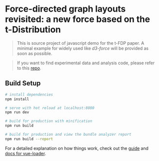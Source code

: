 # Force-directed graph layouts revisited: a new force based on the t-Distribution

> This is source project of javascript demo for the t-FDP paper. A minimal example for widely used like *d3-force* will be provided as soon as possible. 

> If you want to find experimental data and analysis code, please refer to this [repo](https://github.com/Ideas-Laboratory/t-fdp).

## Build Setup

``` bash
# install dependencies
npm install

# serve with hot reload at localhost:8080
npm run dev

# build for production with minification
npm run build

# build for production and view the bundle analyzer report
npm run build --report
```

For a detailed explanation on how things work, check out the [guide](http://vuejs-templates.github.io/webpack/) and [docs for vue-loader](http://vuejs.github.io/vue-loader).
